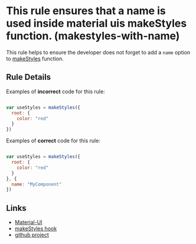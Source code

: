 # This rule ensures that a name is used inside material uis makeStyles function. (makestyles-with-name)

This rule helps to ensure the developer does not forget to add a `name` option to [makeStyles] function. 

## Rule Details

Examples of **incorrect** code for this rule:

```js

var useStyles = makeStyles({
  root: {
    color: "red"
  }
})

```

Examples of **correct** code for this rule:

```js

var useStyles = makeStyles({
  root: {
    color: "red"
  }
}, {
  name: "MyComponent"
})

```

## Links

- [Material-UI]
- [makeStyles hook][makeStyles]
- [github project][github]


[Material-UI]: https://material-ui.com/
[makeStyles]: https://material-ui.com/styles/api/#makestyles-styles-options-hook
[github]: https://github.com/madflanderz/eslint-plugin-makestyles
